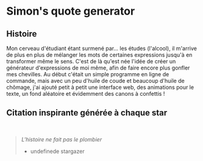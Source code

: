 # Simon's quote generator

## Histoire

Mon cerveau d'étudiant étant surmené par... les études (l'alcool), il m'arrive de plus en plus de mélanger les mots de certaines expressions jusqu'à en transformer même le sens. C'est de là qu'est née l'idée de créer un générateur d'expressions de moi même, afin de faire encore plus gonfler mes chevilles. Au début c'était un simple programme en ligne de commande, mais avec un peu d'huile de coude et beaucoup d'huile de chômage, j'ai ajouté petit à petit une interface web, des animations pour le texte, un fond aléatoire et évidemment des canons à confettis !

## Citation inspirante générée à chaque star
<br>

> *L'histoire ne fait pas le plombier*
> 
>  - undefinede stargazer